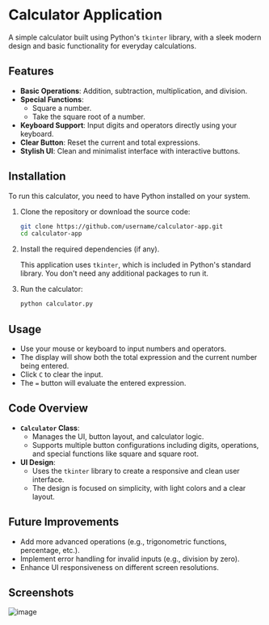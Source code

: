 # Calculator Application

A simple calculator built using Python's `tkinter` library, with a sleek modern design and basic functionality for everyday calculations.

## Features

- **Basic Operations**: Addition, subtraction, multiplication, and division.
- **Special Functions**: 
  - Square a number.
  - Take the square root of a number.
- **Keyboard Support**: Input digits and operators directly using your keyboard.
- **Clear Button**: Reset the current and total expressions.
- **Stylish UI**: Clean and minimalist interface with interactive buttons.

## Installation

To run this calculator, you need to have Python installed on your system.

1. Clone the repository or download the source code:
   ```bash
   git clone https://github.com/username/calculator-app.git
   cd calculator-app
   ```

2. Install the required dependencies (if any).

   This application uses `tkinter`, which is included in Python's standard library. You don't need any additional packages to run it.

3. Run the calculator:
   ```bash
   python calculator.py
   ```

## Usage

- Use your mouse or keyboard to input numbers and operators.
- The display will show both the total expression and the current number being entered.
- Click `C` to clear the input.
- The `=` button will evaluate the entered expression.

## Code Overview

- **`Calculator` Class**: 
  - Manages the UI, button layout, and calculator logic.
  - Supports multiple button configurations including digits, operations, and special functions like square and square root.
- **UI Design**: 
  - Uses the `tkinter` library to create a responsive and clean user interface.
  - The design is focused on simplicity, with light colors and a clear layout.

## Future Improvements

- Add more advanced operations (e.g., trigonometric functions, percentage, etc.).
- Implement error handling for invalid inputs (e.g., division by zero).
- Enhance UI responsiveness on different screen resolutions.

## Screenshots
![image](https://github.com/user-attachments/assets/6cdca17b-c416-45d1-9928-de1b50432506)


